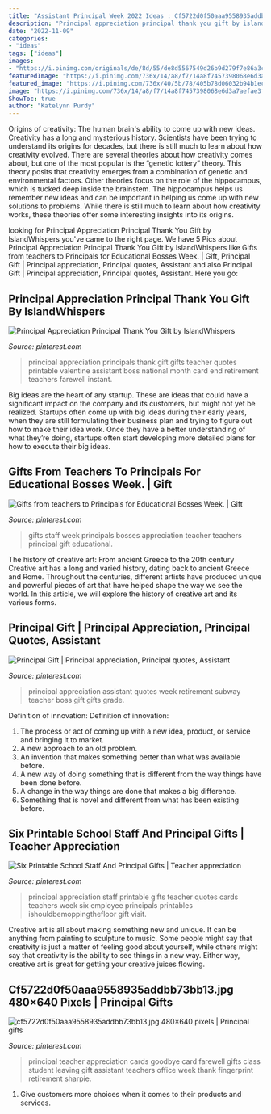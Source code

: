 ```yaml
---
title: "Assistant Principal Week 2022 Ideas : Cf5722d0f50aaa9558935addbb73bb13.jpg 480×640 Pixels"
description: "Principal appreciation principal thank you gift by islandwhispers"
date: "2022-11-09"
categories:
- "ideas"
tags: ["ideas"]
images:
- "https://i.pinimg.com/originals/de/8d/55/de8d5567549d26b9d279f7e86a3c5bf5.jpg"
featuredImage: "https://i.pinimg.com/736x/14/a8/f7/14a8f7457398068e6d3a7aefae3f35bc--principals-day-ideas-appreciation-gifts-principal-appreciation-day.jpg"
featured_image: "https://i.pinimg.com/736x/40/5b/78/405b78d06032b94b1ec951718afdb2fb--teacher-appreciation-principal.jpg"
image: "https://i.pinimg.com/736x/14/a8/f7/14a8f7457398068e6d3a7aefae3f35bc--principals-day-ideas-appreciation-gifts-principal-appreciation-day.jpg"
ShowToc: true
author: "Katelynn Purdy"
---
```



Origins of creativity: The human brain's ability to come up with new ideas.
Creativity has a long and mysterious history. Scientists have been trying to understand its origins for decades, but there is still much to learn about how creativity evolved. There are several theories about how creativity comes about, but one of the most popular is the “genetic lottery” theory. This theory posits that creativity emerges from a combination of genetic and environmental factors. Other theories focus on the role of the hippocampus, which is tucked deep inside the brainstem. The hippocampus helps us remember new ideas and can be important in helping us come up with new solutions to problems. While there is still much to learn about how creativity works, these theories offer some interesting insights into its origins.

	

		
looking for Principal Appreciation Principal Thank You Gift by IslandWhispers you've came to the right page. We have 5 Pics about Principal Appreciation Principal Thank You Gift by IslandWhispers like Gifts from teachers to Principals for Educational Bosses Week. | Gift, Principal Gift | Principal appreciation, Principal quotes, Assistant and also Principal Gift | Principal appreciation, Principal quotes, Assistant. Here you go:
		
    
## Principal Appreciation Principal Thank You Gift By IslandWhispers

<img loading=lazy src="https://i.pinimg.com/736x/14/a8/f7/14a8f7457398068e6d3a7aefae3f35bc--principals-day-ideas-appreciation-gifts-principal-appreciation-day.jpg" onerror="this.onerror=null;this.src='https://tse3.mm.bing.net/th?id=OIP.WM_TXPWAhaXVVpWxL_OZOgHaHa&amp;pid=15.1';" alt="Principal Appreciation Principal Thank You Gift by IslandWhispers">

_Source: pinterest.com_

>principal appreciation principals thank gift gifts teacher quotes printable valentine assistant boss national month card end retirement teachers farewell instant. 

	

Big ideas are the heart of any startup. These are ideas that could have a significant impact on the company and its customers, but might not yet be realized. Startups often come up with big ideas during their early years, when they are still formulating their business plan and trying to figure out how to make their idea work. Once they have a better understanding of what they’re doing, startups often start developing more detailed plans for how to execute their big ideas.

    
## Gifts From Teachers To Principals For Educational Bosses Week. | Gift

<img loading=lazy src="https://i.pinimg.com/736x/40/5b/78/405b78d06032b94b1ec951718afdb2fb--teacher-appreciation-principal.jpg" onerror="this.onerror=null;this.src='https://tse4.mm.bing.net/th?id=OIP.7RRNl5iHdAUJj2elAIZXVwDhEs&amp;pid=15.1';" alt="Gifts from teachers to Principals for Educational Bosses Week. | Gift">

_Source: pinterest.com_

>gifts staff week principals bosses appreciation teacher teachers principal gift educational. 

	

The history of creative art: From ancient Greece to the 20th century
Creative art has a long and varied history, dating back to ancient Greece and Rome. Throughout the centuries, different artists have produced unique and powerful pieces of art that have helped shape the way we see the world. In this article, we will explore the history of creative art and its various forms.

    
## Principal Gift | Principal Appreciation, Principal Quotes, Assistant

<img loading=lazy src="https://i.pinimg.com/originals/96/ec/e4/96ece46339019c227d4077349c895fa6.jpg" onerror="this.onerror=null;this.src='https://tse1.mm.bing.net/th?id=OIP.Q5kkruCmPX7OZnshnAP75AHaJ3&amp;pid=15.1';" alt="Principal Gift | Principal appreciation, Principal quotes, Assistant">

_Source: pinterest.com_

>principal appreciation assistant quotes week retirement subway teacher boss gift gifts grade. 

	

Definition of innovation:
Definition of innovation: 
1. The process or act of coming up with a new idea, product, or service and bringing it to market.
2. A new approach to an old problem. 
3. An invention that makes something better than what was available before.
4. A new way of doing something that is different from the way things have been done before.
5. A change in the way things are done that makes a big difference. 
6. Something that is novel and different from what has been existing before. 

    
## Six Printable School Staff And Principal Gifts | Teacher Appreciation

<img loading=lazy src="https://i.pinimg.com/736x/cb/c4/fc/cbc4fcdce8ddc01467d5f874932fdb1a.jpg" onerror="this.onerror=null;this.src='https://tse1.mm.bing.net/th?id=OIP.CvGixDcFfKiqWS6SFfKY9gHaPn&amp;pid=15.1';" alt="Six Printable School Staff And Principal Gifts | Teacher appreciation">

_Source: pinterest.com_

>principal appreciation staff printable gifts teacher quotes cards teachers week six employee principals printables ishouldbemoppingthefloor gift visit. 

	

Creative art is all about making something new and unique. It can be anything from painting to sculpture to music. Some people might say that creativity is just a matter of feeling good about yourself, while others might say that creativity is the ability to see things in a new way. Either way, creative art is great for getting your creative juices flowing.

    
## Cf5722d0f50aaa9558935addbb73bb13.jpg 480×640 Pixels | Principal Gifts

<img loading=lazy src="https://i.pinimg.com/originals/de/8d/55/de8d5567549d26b9d279f7e86a3c5bf5.jpg" onerror="this.onerror=null;this.src='https://tse3.mm.bing.net/th?id=OIP.5xO6Y9tRyvWxVye70pCPfQHaJ4&amp;pid=15.1';" alt="cf5722d0f50aaa9558935addbb73bb13.jpg 480×640 pixels | Principal gifts">

_Source: pinterest.com_

>principal teacher appreciation cards goodbye card farewell gifts class student leaving gift assistant teachers office week thank fingerprint retirement sharpie. 

	

1. Give customers more choices when it comes to their products and services.

